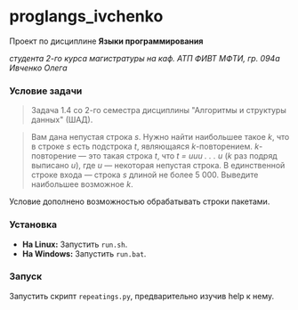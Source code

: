 # proglangs_ivchenko
Проект по дисциплине **Языки программирования**

*студента 2-го курса магистратуры на каф. АТП ФИВТ МФТИ, гр. 094а Ивченко Олега*

### Условие задачи
> Задача 1.4 со 2-го семестра дисциплины "Алгоритмы и структуры данных" (ШАД).

> Вам дана непустая строка *s*. Нужно найти наибольшее такое *k*, что в строке *s* есть подстрока *t*, являющаяся *k*-повторением. *k*-повторение — это такая строка *t*, что *t = uuu . . . u* (*k* раз подряд выписано *u*), где *u* — некоторая непустая строка.
> В единственной строке входа — строка *s* длиной не более 5 000. Выведите наибольшее
возможное *k*.

Условие дополнено возможностью обрабатывать строки пакетами.

### Установка
* **На Linux:** Запустить `run.sh`.
* **На Windows:** Запустить `run.bat`.

### Запуск
 Запустить скрипт `repeatings.py`, предварительно изучив help к нему.
